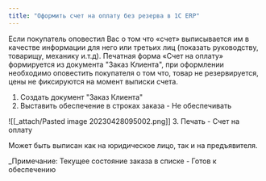```yaml
---
title: "Оформить счет на оплату без резерва в 1С ERP"
---
```


Если покупатель оповестил Вас о том что «счет» выписывается им в качестве информации для него или третьих лиц (показать руководству, товарищу, механику и.т.д). 
Печатная форма «Счет на оплату» формируется из документа "Заказ Клиента", при оформлении необходимо оповестить покупателя о том что, товар не резервируется, цены не фиксируются на момент выписки счета.

1. Создать документ "Заказ Клиента"
2. Выставить обеспечение в строках заказа - Не обеспечивать

![[_attach/Pasted image 20230428095002.png]]
3. Печать - Счет на оплату

Может быть выписан как на юридическое лицо, так и на предъявителя.

_Примечание: Текущее состояние заказа в списке - Готов к обеспечению